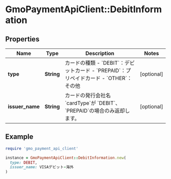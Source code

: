 # GmoPaymentApiClient::DebitInformation

## Properties

| Name | Type | Description | Notes |
| ---- | ---- | ----------- | ----- |
| **type** | **String** | カードの種類 - &#x60;DEBIT&#x60;：デビットカード - &#x60;PREPAID&#x60;：プリペイドカード - &#x60;OTHER&#x60;：その他  | [optional] |
| **issuer_name** | **String** | カードの発行会社名   &#x60;cardType&#x60;が &#x60;DEBIT&#x60;、&#x60;PREPAID&#x60;の場合のみ返却します。  | [optional] |

## Example

```ruby
require 'gmo_payment_api_client'

instance = GmoPaymentApiClient::DebitInformation.new(
  type: DEBIT,
  issuer_name: VISAデビット-海外
)
```


